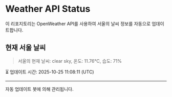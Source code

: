 
# Weather API Status

이 리포지토리는 OpenWeather API를 사용하여 서울의 날씨 정보를 자동으로 업데이트합니다.

## 현재 서울 날씨
> 서울의 현재 날씨: clear sky, 온도: 11.76°C, 습도: 71%

⏳ 업데이트 시간: 2025-10-25 11:08:11 (UTC)

---
자동 업데이트 봇에 의해 관리됩니다.
